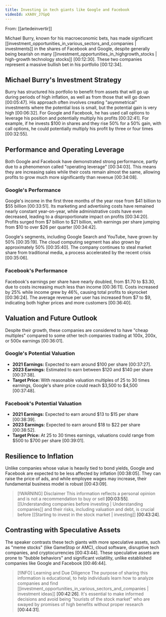 ```yaml
---
title: Investing in tech giants like Google and Facebook
videoId: xXA0V_J7GpQ
---
```


From: [[artedeinvertir]] <br/> 

Michael Burry, known for his macroeconomic bets, has made significant [[investment_opportunities_in_various_sectors_and_companies | investments]] in the shares of Facebook and Google, despite generally being bearish on many [[investment_opportunities_in_highgrowth_stocks | high-growth technology stocks]] <a class="yt-timestamp" data-t="00:12:30">[00:12:30]</a>. These two companies represent a massive bullish bet in his portfolio <a class="yt-timestamp" data-t="00:12:34">[00:12:34]</a>.

## Michael Burry's Investment Strategy
Burry has structured his portfolio to benefit from assets that will go up during periods of high inflation, as well as from those that will go down <a class="yt-timestamp" data-t="00:05:47">[00:05:47]</a>. His approach often involves creating "asymmetrical" investments where the potential loss is small, but the potential gain is very high <a class="yt-timestamp" data-t="00:06:32">[00:06:32]</a>. For Google and Facebook, he has used call options to leverage his position and potentially multiply his profits <a class="yt-timestamp" data-t="00:32:41">[00:32:41]</a>. For example, if he invests $100 in shares and they rise 50% for a 50% gain, with call options, he could potentially multiply his profit by three or four times <a class="yt-timestamp" data-t="00:32:55">[00:32:55]</a>.

## Performance and Operating Leverage
Both Google and Facebook have demonstrated strong performance, partly due to a phenomenon called "operating leverage" <a class="yt-timestamp" data-t="00:34:03">[00:34:03]</a>. This means they are increasing sales while their costs remain almost the same, allowing profits to grow much more significantly than revenue <a class="yt-timestamp" data-t="00:34:08">[00:34:08]</a>.

### Google's Performance
Google's income in the first three months of the year rose from $41 billion to $55 billion <a class="yt-timestamp" data-t="00:33:51">[00:33:51]</a>. Its marketing and advertising costs have remained nearly constant year-on-year, while administrative costs have even decreased, leading to a disproportionate impact on profits <a class="yt-timestamp" data-t="00:34:20">[00:34:20]</a>. Profits surged from $7 billion to $21 billion, with earnings per share jumping from $10 to over $26 per quarter <a class="yt-timestamp" data-t="00:34:42">[00:34:42]</a>.

Google's segments, including Google Search and YouTube, have grown by 50% <a class="yt-timestamp" data-t="00:35:19">[00:35:19]</a>. The cloud computing segment has also grown by approximately 50% <a class="yt-timestamp" data-t="00:35:40">[00:35:40]</a>. The company continues to steal market share from traditional media, a process accelerated by the recent crisis <a class="yt-timestamp" data-t="00:35:06">[00:35:06]</a>.

### Facebook's Performance
Facebook's earnings per share have nearly doubled, from $1.70 to $3.30, due to costs increasing much less than income <a class="yt-timestamp" data-t="00:36:11">[00:36:11]</a>. Costs increased by 25% while income grew by 46%, causing total profits to skyrocket <a class="yt-timestamp" data-t="00:36:24">[00:36:24]</a>. The average revenue per user has increased from $7 to $9, indicating both higher prices and more customers <a class="yt-timestamp" data-t="00:36:40">[00:36:40]</a>.

## Valuation and Future Outlook
Despite their growth, these companies are considered to have "cheap multiples" compared to some other tech companies trading at 100x, 200x, or 500x earnings <a class="yt-timestamp" data-t="00:36:01">[00:36:01]</a>.

### Google's Potential Valuation
*   **2021 Earnings:** Expected to earn around $100 per share <a class="yt-timestamp" data-t="00:37:27">[00:37:27]</a>.
*   **2023 Earnings:** Estimated to earn between $120 and $140 per share <a class="yt-timestamp" data-t="00:37:38">[00:37:38]</a>.
*   **Target Price:** With reasonable valuation multiples of 25 to 30 times earnings, Google's share price could reach $3,500 to $4,500 <a class="yt-timestamp" data-t="00:37:48">[00:37:48]</a>.

### Facebook's Potential Valuation
*   **2021 Earnings:** Expected to earn around $13 to $15 per share <a class="yt-timestamp" data-t="00:38:39">[00:38:39]</a>.
*   **2023 Earnings:** Expected to earn around $18 to $22 per share <a class="yt-timestamp" data-t="00:38:52">[00:38:52]</a>.
*   **Target Price:** At 25 to 30 times earnings, valuations could range from $500 to $700 per share <a class="yt-timestamp" data-t="00:39:01">[00:39:01]</a>.

## Resilience to Inflation
Unlike companies whose value is heavily tied to bond yields, Google and Facebook are expected to be less affected by inflation <a class="yt-timestamp" data-t="00:38:05">[00:38:05]</a>. They can raise the price of ads, and while employee wages may increase, their fundamental business model is robust <a class="yt-timestamp" data-t="00:43:09">[00:43:09]</a>.

> [!WARNING] Disclaimer
> This information reflects a personal opinion and is not a recommendation to buy or sell <a class="yt-timestamp" data-t="00:03:55">[00:03:55]</a>. [[Understanding companies before investing | Understanding companies]] and their risks, including valuation and debt, is crucial before [[Starting to invest in the stock market | investing]] <a class="yt-timestamp" data-t="00:43:24">[00:43:24]</a>.

## Contrasting with Speculative Assets
The speaker contrasts these tech giants with more speculative assets, such as "meme stocks" (like GameStop or AMC), cloud software, disruptive tech companies, and cryptocurrencies <a class="yt-timestamp" data-t="00:43:44">[00:43:44]</a>. These speculative assets are prone to "bubble behaviors" and significant volatility, unlike established companies like Google and Facebook <a class="yt-timestamp" data-t="00:46:44">[00:46:44]</a>.

> [!INFO] Learning and Due Diligence
> The purpose of sharing this information is educational, to help individuals learn how to analyze companies and find [[investment_opportunities_in_various_sectors_and_companies | investment ideas]] <a class="yt-timestamp" data-t="00:42:26">[00:42:26]</a>. It's essential to make informed decisions and avoid being "tourists of the stock market" who are swayed by promises of high benefits without proper research <a class="yt-timestamp" data-t="00:44:31">[00:44:31]</a>.